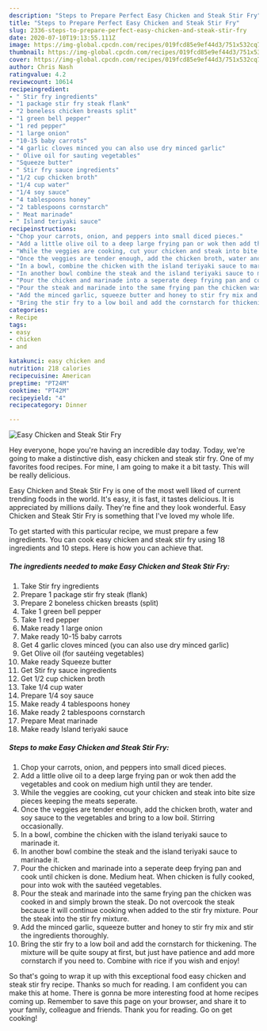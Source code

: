```yaml
---
description: "Steps to Prepare Perfect Easy Chicken and Steak Stir Fry"
title: "Steps to Prepare Perfect Easy Chicken and Steak Stir Fry"
slug: 2336-steps-to-prepare-perfect-easy-chicken-and-steak-stir-fry
date: 2020-07-10T19:13:55.111Z
image: https://img-global.cpcdn.com/recipes/019fcd85e9ef44d3/751x532cq70/easy-chicken-and-steak-stir-fry-recipe-main-photo.jpg
thumbnail: https://img-global.cpcdn.com/recipes/019fcd85e9ef44d3/751x532cq70/easy-chicken-and-steak-stir-fry-recipe-main-photo.jpg
cover: https://img-global.cpcdn.com/recipes/019fcd85e9ef44d3/751x532cq70/easy-chicken-and-steak-stir-fry-recipe-main-photo.jpg
author: Chris Nash
ratingvalue: 4.2
reviewcount: 10614
recipeingredient:
- " Stir fry ingredients"
- "1 package stir fry steak flank"
- "2 boneless chicken breasts split"
- "1 green bell pepper"
- "1 red pepper"
- "1 large onion"
- "10-15 baby carrots"
- "4 garlic cloves minced you can also use dry minced garlic"
- " Olive oil for sauting vegetables"
- "Squeeze butter"
- " Stir fry sauce ingredients"
- "1/2 cup chicken broth"
- "1/4 cup water"
- "1/4 soy sauce"
- "4 tablespoons honey"
- "2 tablespoons cornstarch"
- " Meat marinade"
- " Island teriyaki sauce"
recipeinstructions:
- "Chop your carrots, onion, and peppers into small diced pieces."
- "Add a little olive oil to a deep large frying pan or wok then add the vegetables and cook on medium high until they are tender."
- "While the veggies are cooking, cut your chicken and steak into bite size pieces keeping the meats seperate."
- "Once the veggies are tender enough, add the chicken broth, water and soy sauce to the vegetables and bring to a low boil. Stirring occasionally."
- "In a bowl, combine the chicken with the island teriyaki sauce to marinade it."
- "In another bowl combine the steak and the island teriyaki sauce to marinade it."
- "Pour the chicken and marinade into a seperate deep frying pan and cook until chicken is done. Medium heat. When chicken is fully cooked, pour into wok with the sautéed vegetables."
- "Pour the steak and marinade into the same frying pan the chicken was cooked in and simply brown the steak. Do not overcook the steak because it will continue cooking when added to the stir fry mixture. Pour the steak into the stir fry mixture."
- "Add the minced garlic, squeeze butter and honey to stir fry mix and stir the ingredients thoroughly."
- "Bring the stir fry to a low boil and add the cornstarch for thickening. The mixture will be quite soupy at first, but just have patience and add more cornstarch if you need to. Combine with rice if you wish and enjoy!"
categories:
- Recipe
tags:
- easy
- chicken
- and

katakunci: easy chicken and 
nutrition: 218 calories
recipecuisine: American
preptime: "PT24M"
cooktime: "PT42M"
recipeyield: "4"
recipecategory: Dinner

---
```



![Easy Chicken and Steak Stir Fry](https://img-global.cpcdn.com/recipes/019fcd85e9ef44d3/751x532cq70/easy-chicken-and-steak-stir-fry-recipe-main-photo.jpg)

Hey everyone, hope you're having an incredible day today. Today, we're going to make a distinctive dish, easy chicken and steak stir fry. One of my favorites food recipes. For mine, I am going to make it a bit tasty. This will be really delicious.

Easy Chicken and Steak Stir Fry is one of the most well liked of current trending foods in the world. It's easy, it is fast, it tastes delicious. It is appreciated by millions daily. They're fine and they look wonderful. Easy Chicken and Steak Stir Fry is something that I've loved my whole life.




To get started with this particular recipe, we must prepare a few ingredients. You can cook easy chicken and steak stir fry using 18 ingredients and 10 steps. Here is how you can achieve that.

<!--inarticleads1-->

##### The ingredients needed to make Easy Chicken and Steak Stir Fry:

1. Take  Stir fry ingredients
1. Prepare 1 package stir fry steak (flank)
1. Prepare 2 boneless chicken breasts (split)
1. Take 1 green bell pepper
1. Take 1 red pepper
1. Make ready 1 large onion
1. Make ready 10-15 baby carrots
1. Get 4 garlic cloves minced (you can also use dry minced garlic)
1. Get  Olive oil (for sautéing vegetables)
1. Make ready Squeeze butter
1. Get  Stir fry sauce ingredients
1. Get 1/2 cup chicken broth
1. Take 1/4 cup water
1. Prepare 1/4 soy sauce
1. Make ready 4 tablespoons honey
1. Make ready 2 tablespoons cornstarch
1. Prepare  Meat marinade
1. Make ready  Island teriyaki sauce




<!--inarticleads2-->

##### Steps to make Easy Chicken and Steak Stir Fry:

1. Chop your carrots, onion, and peppers into small diced pieces.
1. Add a little olive oil to a deep large frying pan or wok then add the vegetables and cook on medium high until they are tender.
1. While the veggies are cooking, cut your chicken and steak into bite size pieces keeping the meats seperate.
1. Once the veggies are tender enough, add the chicken broth, water and soy sauce to the vegetables and bring to a low boil. Stirring occasionally.
1. In a bowl, combine the chicken with the island teriyaki sauce to marinade it.
1. In another bowl combine the steak and the island teriyaki sauce to marinade it.
1. Pour the chicken and marinade into a seperate deep frying pan and cook until chicken is done. Medium heat. When chicken is fully cooked, pour into wok with the sautéed vegetables.
1. Pour the steak and marinade into the same frying pan the chicken was cooked in and simply brown the steak. Do not overcook the steak because it will continue cooking when added to the stir fry mixture. Pour the steak into the stir fry mixture.
1. Add the minced garlic, squeeze butter and honey to stir fry mix and stir the ingredients thoroughly.
1. Bring the stir fry to a low boil and add the cornstarch for thickening. The mixture will be quite soupy at first, but just have patience and add more cornstarch if you need to. Combine with rice if you wish and enjoy!




So that's going to wrap it up with this exceptional food easy chicken and steak stir fry recipe. Thanks so much for reading. I am confident you can make this at home. There is gonna be more interesting food at home recipes coming up. Remember to save this page on your browser, and share it to your family, colleague and friends. Thank you for reading. Go on get cooking!
